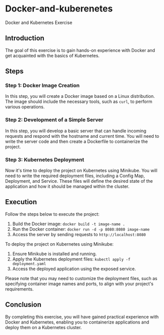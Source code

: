 # Docker-and-kuberenetes

Docker and Kubernetes Exercise

## Introduction

The goal of this exercise is to gain hands-on experience with Docker and get acquainted with the basics of Kubernetes.

## Steps

### Step 1: Docker Image Creation

In this step, you will create a Docker image based on a Linux distribution. The image should include the necessary tools, such as `curl`, to perform various operations.

### Step 2: Development of a Simple Server

In this step, you will develop a basic server that can handle incoming requests and respond with the hostname and current time. You will need to write the server code and then create a Dockerfile to containerize the project.

### Step 3: Kubernetes Deployment

Now it's time to deploy the project on Kubernetes using Minikube. You will need to write the required deployment files, including a Config Map, Deployment, and Service. These files will define the desired state of the application and how it should be managed within the cluster.

## Execution

Follow the steps below to execute the project:

1. Build the Docker image: `docker build -t image-name .`
2. Run the Docker container: `docker run -d -p 8080:8080 image-name`
3. Access the server by sending requests to `http://localhost:8080`

To deploy the project on Kubernetes using Minikube:

1. Ensure Minikube is installed and running.
2. Apply the Kubernetes deployment files: `kubectl apply -f deployment.yaml`
3. Access the deployed application using the exposed service.

Please note that you may need to customize the deployment files, such as specifying container image names and ports, to align with your project's requirements.

## Conclusion

By completing this exercise, you will have gained practical experience with Docker and Kubernetes, enabling you to containerize applications and deploy them on a Kubernetes cluster.
